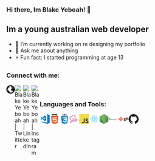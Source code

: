 ### Hi there, Im Blake Yeboah! 👋

## Im a young australian web developer

- 🔭 I’m currently working on re designing my portfolio
- 💬 Ask me about anything
- ⚡ Fun fact: I started programming at age 13

### Connect with me:

[<img align="left" alt="blakeyeboah.com" width="22px" src="https://raw.githubusercontent.com/iconic/open-iconic/master/svg/globe.svg" />](https://blakeyeboah.com)
[<img align="left" alt="Blake Yeboah | Twitter" width="22px" src="https://cdn.jsdelivr.net/npm/simple-icons@v3/icons/twitter.svg" />](https://twitter.com/BlakeYeboah)
[<img align="left" alt="Blake Yeboah | LinkedIn" width="22px" src="https://cdn.jsdelivr.net/npm/simple-icons@v3/icons/linkedin.svg" />](https://au.linkedin.com/in/blake-yeboah-ba5715192)
[<img align="left" alt="Blake Yeboah | Instagram" width="22px" src="https://cdn.jsdelivr.net/npm/simple-icons@v3/icons/instagram.svg" />](https://www.instagram.com/blake_yeboah/)

<br />

### Languages and Tools:

<img align="left" alt="Visual Studio Code" width="26px" src="https://raw.githubusercontent.com/github/explore/80688e429a7d4ef2fca1e82350fe8e3517d3494d/topics/visual-studio-code/visual-studio-code.png" />
<img align="left" alt="HTML5" width="26px" src="https://raw.githubusercontent.com/github/explore/80688e429a7d4ef2fca1e82350fe8e3517d3494d/topics/html/html.png" />
<img align="left" alt="CSS3" width="26px" src="https://raw.githubusercontent.com/github/explore/80688e429a7d4ef2fca1e82350fe8e3517d3494d/topics/css/css.png" />
<img align="left" alt="Sass" width="26px" src="https://raw.githubusercontent.com/github/explore/80688e429a7d4ef2fca1e82350fe8e3517d3494d/topics/sass/sass.png" />
<img align="left" alt="JavaScript" width="26px" src="https://raw.githubusercontent.com/github/explore/80688e429a7d4ef2fca1e82350fe8e3517d3494d/topics/javascript/javascript.png" />
<img align="left" alt="React" width="26px" src="https://raw.githubusercontent.com/github/explore/80688e429a7d4ef2fca1e82350fe8e3517d3494d/topics/react/react.png" />
<img align="left" alt="Node.js" width="26px" src="https://raw.githubusercontent.com/github/explore/80688e429a7d4ef2fca1e82350fe8e3517d3494d/topics/nodejs/nodejs.png" />
<img align="left" alt="MongoDB" width="26px" src="https://raw.githubusercontent.com/github/explore/80688e429a7d4ef2fca1e82350fe8e3517d3494d/topics/mongodb/mongodb.png" />
<img align="left" alt="Git" width="26px" src="https://raw.githubusercontent.com/github/explore/80688e429a7d4ef2fca1e82350fe8e3517d3494d/topics/git/git.png" />
<img align="left" alt="GitHub" width="26px" src="https://raw.githubusercontent.com/github/explore/78df643247d429f6cc873026c0622819ad797942/topics/github/github.png" />


